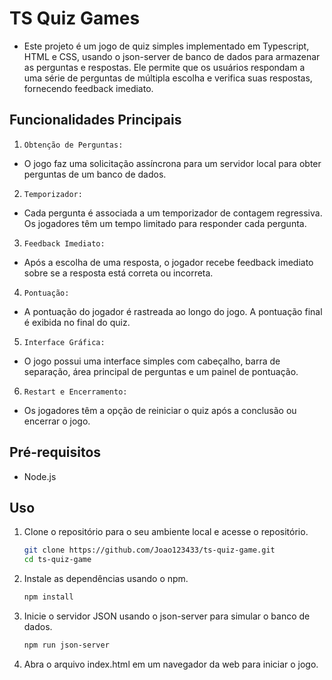 # TS Quiz Games
- Este projeto é um jogo de quiz simples implementado em Typescript, HTML e CSS, usando o json-server de banco de dados para armazenar as perguntas e respostas. Ele permite que os usuários respondam a uma série de perguntas de múltipla escolha e verifica suas respostas, fornecendo feedback imediato.

## Funcionalidades Principais
1. `Obtenção de Perguntas:`
- O jogo faz uma solicitação assíncrona para um servidor local para obter perguntas de um banco de dados.

2. `Temporizador:`
- Cada pergunta é associada a um temporizador de contagem regressiva. Os jogadores têm um tempo limitado para responder cada pergunta.

3. `Feedback Imediato:`
- Após a escolha de uma resposta, o jogador recebe feedback imediato sobre se a resposta está correta ou incorreta.

4. `Pontuação:`
- A pontuação do jogador é rastreada ao longo do jogo. A pontuação final é exibida no final do quiz.

5. `Interface Gráfica:`
- O jogo possui uma interface simples com cabeçalho, barra de separação, área principal de perguntas e um painel de pontuação.

6. `Restart e Encerramento:`
- Os jogadores têm a opção de reiniciar o quiz após a conclusão ou encerrar o jogo.

## Pré-requisitos
- Node.js

## Uso
1. Clone o repositório para o seu ambiente local e acesse o repositório.
    ```bash 
    git clone https://github.com/Joao123433/ts-quiz-game.git
    cd ts-quiz-game

2. Instale as dependências usando o npm.
    ```bash 
    npm install

3. Inicie o servidor JSON usando o json-server para simular o banco de dados.
    ```bash 
    npm run json-server

4. Abra o arquivo index.html em um navegador da web para iniciar o jogo.